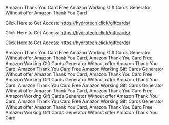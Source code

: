 Amazon Thank You Card Free Amazon Working Gift Cards Generator Without offer Amazon Thank You Card

Click Here to Get Access: https://hydrotech.click/giftcards/

Click Here to Get Access: https://hydrotech.click/giftcards/

Click Here to Get Access: https://hydrotech.click/giftcards/

Amazon Thank You Card Free Amazon Working Gift Cards Generator Without offer Amazon Thank You Card, Amazon Thank You Card Free Amazon Working Gift Cards Generator Without offer Amazon Thank You Card, Amazon Thank You Card Free Amazon Working Gift Cards Generator Without offer Amazon Thank You Card, Amazon Thank You Card Free Amazon Working Gift Cards Generator Without offer Amazon Thank You Card, Amazon Thank You Card Free Amazon Working Gift Cards Generator Without offer Amazon Thank You Card, Amazon Thank You Card Free Amazon Working Gift Cards Generator Without offer Amazon Thank You Card, Amazon Thank You Card Free Amazon Working Gift Cards Generator Without offer Amazon Thank You Card, Amazon Thank You Card Free Amazon Working Gift Cards Generator Without offer Amazon Thank You Card
